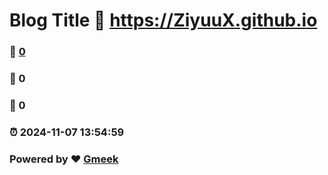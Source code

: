 # Blog Title :link: https://ZiyuuX.github.io 
### :page_facing_up: [0](https://ZiyuuX.github.io/tag.html) 
### :speech_balloon: 0 
### :hibiscus: 0 
### :alarm_clock: 2024-11-07 13:54:59 
### Powered by :heart: [Gmeek](https://github.com/Meekdai/Gmeek)
